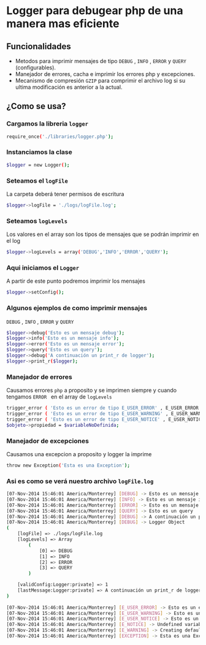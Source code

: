 # Logger para debugear php de una manera mas eficiente

## Funcionalidades

- Metodos para imprimir mensajes de tipo ```DEBUG``` , ```INFO``` , ```ERROR``` y ```QUERY``` (configurables).
- Manejador de errores, cacha e imprimir los errores php y excepciones.
- Mecanismo de compresión ```GZIP``` para comprimir el archivo log si su ultima modificación es anterior a la actual.
 
## ¿Como se usa? 

### Cargamos la libreria  ```logger ```
```bash
require_once('./libraries/logger.php'); 
```

### Instanciamos la clase  
```bash
$logger = new Logger(); 
```

### Seteamos el  ```logFile ``` 
La carpeta deberá tener permisos de escritura
```bash
$logger->logFile = './logs/logFile.log'; 
```
### Seteamos  ```logLevels ``` 
Los valores en el array son los tipos de mensajes que se podrán imprimir en el log
```bash
$logger->logLevels = array('DEBUG','INFO','ERROR','QUERY'); 
```
### Aqui iniciamos el  ```Logger ```
A partir de este punto podremos imprimir los mensajes
```bash
$logger->setConfig(); 
```
### Algunos ejemplos de como imprimir mensajes 
```DEBUG``` , ```INFO``` , ```ERROR``` y ```QUERY```
```bash
$logger->debug('Esto es un mensaje debug');
$logger->info('Esto es un mensaje info');
$logger->error('Esto es un mensaje error');
$logger->query('Esto es un query');
$logger->debug('A continuación un print_r de logger');
$logger->print_r($logger);
```

### Manejador de errores 
Causamos errores ```php``` a proposito y se imprimen siempre y cuando tengamos  ```ERROR ``` en el array de  ```logLevels```
```bash
trigger_error ( 'Esto es un error de tipo E_USER_ERROR' , E_USER_ERROR );
trigger_error ( 'Esto es un error de tipo E_USER_WARNING' , E_USER_WARNING );
trigger_error ( 'Esto es un error de tipo E_USER_NOTICE' , E_USER_NOTICE );
$objeto->propiedad = $variableNoDefinida; 
```

### Manejador de excepciones
Causamos una excepcion a proposito y logger la imprime
```bash
throw new Exception('Esta es una Exception');
```

### Asi es como se verá nuestro archivo ```logFile.log```
```bash
[07-Nov-2014 15:46:01 America/Monterrey] [DEBUG] -> Esto es un mensaje debug 
[07-Nov-2014 15:46:01 America/Monterrey] [INFO] -> Esto es un mensaje info 
[07-Nov-2014 15:46:01 America/Monterrey] [ERROR] -> Esto es un mensaje error 
[07-Nov-2014 15:46:01 America/Monterrey] [QUERY] -> Esto es un query 
[07-Nov-2014 15:46:01 America/Monterrey] [DEBUG] -> A continuación un print_r de logger 
[07-Nov-2014 15:46:01 America/Monterrey] [DEBUG] -> Logger Object
(
    [logFile] => ./logs/logFile.log
    [logLevels] => Array
        (
            [0] => DEBUG
            [1] => INFO
            [2] => ERROR
            [3] => QUERY
        )

    [validConfig:Logger:private] => 1
    [lastMessage:Logger:private] => A continuación un print_r de logger
)
 
[07-Nov-2014 15:46:01 America/Monterrey] [E_USER_ERROR] -> Esto es un error de tipo E_USER_ERROR in /Applications/MAMP/htdocs/logger/example.php on line 27 
[07-Nov-2014 15:46:01 America/Monterrey] [E_USER_WARNING] -> Esto es un error de tipo E_USER_WARNING in /Applications/MAMP/htdocs/logger/example.php on line 28 
[07-Nov-2014 15:46:01 America/Monterrey] [E_USER_NOTICE] -> Esto es un error de tipo E_USER_NOTICE in /Applications/MAMP/htdocs/logger/example.php on line 29 
[07-Nov-2014 15:46:01 America/Monterrey] [E_NOTICE] -> Undefined variable: variableNoDefinida in /Applications/MAMP/htdocs/logger/example.php on line 32 
[07-Nov-2014 15:46:01 America/Monterrey] [E_WARNING] -> Creating default object from empty value in /Applications/MAMP/htdocs/logger/example.php on line 32 
[07-Nov-2014 15:46:01 America/Monterrey] [EXCEPTION] -> Esta es una Exception in /Applications/MAMP/htdocs/logger/example.php on line 35 
```

